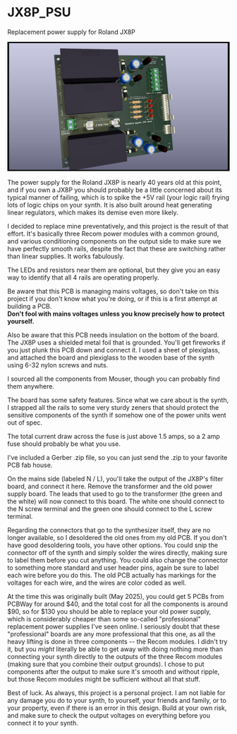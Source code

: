 # JX8P_PSU
Replacement power supply for Roland JX8P

![Alt text](JX8P_PSU.jpg)

The power supply for the Roland JX8P is nearly 40 years old at this point, and if you own a JX8P you should probably be a little concerned about its 
typical manner of failing, which is to spike the +5V rail (your logic rail) frying lots of logic chips on your synth.  It is also built 
around heat generating linear regulators, which makes its demise even more likely.

I decided to replace mine preventatively, and this project is the result of that effort.  It's basically three Recom power modules with a common ground, and 
various conditioning components on the output side to make sure we have perfectly smooth rails, despite the fact that these are switching rather than linear 
supplies.  It works fabulously.

The LEDs and resistors near them are optional, but they give you an easy way to identify that all 4 rails are operating properly.  

Be aware that this 
PCB is managing mains voltages, so don't take on this project if you don't know what you're doing, or if this is a first attempt at building a PCB.  
**Don't fool with mains voltages unless you know precisely how to protect yourself.**

Also be aware that this PCB needs insulation on the bottom of the board.  The JX8P uses a shielded metal foil that is grounded.  You'll get fireworks if you 
just plunk this PCB down and connect it.  I used a sheet of plexiglass, and attached the board and plexiglass to the wooden base of the synth using 6-32 
nylon screws and nuts.

I sourced all the components from Mouser, though you can probably find them anywhere.  

The board has some safety features.  Since what we care about is the synth, I strapped all the rails to some very sturdy zeners that should protect the 
sensitive components of the synth if somehow one of the power units went out of spec.

The total current draw across the fuse is just above 1.5 amps, so a 2 amp fuse should probably be what you use.

I've included a Gerber .zip file, so you can just send the .zip to your favorite PCB fab house.

On the mains side (labeled N / L), you'll take the output of the JX8P's filter board, and connect it here.  Remove the transformer and the old power supply 
board.  The leads that used to go to the transformer (the green and the white) will now connect to this board.  The white one should connect to the N screw terminal and 
the green one should connect to the L screw terminal.

Regarding the connectors that go to the synthesizer itself, they are no longer available, so I desoldered the old ones from my old PCB.  If you don't have 
good desoldering tools, you have other options.  You could snip the connector off of the synth and simply solder the wires directly, making sure to label 
them before you cut anything.  You could also change the connector to something more standard and user header pins, again be sure to label each wire before 
you do this.  The old PCB actually has markings for the voltages for each wire, and the wires are color coded as well.

At the time this was originally built (May 2025), you could get 5 PCBs from PCBWay for around $40, and the total cost for all the components is around $90, 
so for $130 you should be able to replace your old power supply, which is considerably cheaper than some so-called "professional" replacement power supplies 
I've seen online.  I seriously doubt that these "professional" boards are any more professional that this one, as all the heavy lifting is done in three 
components -- the Recom modules.  I didn't try it, but you *might* literally be able to get away with doing nothing more than connecting your synth directly 
to the outputs of the three Recom modules (making sure that you combine their output grounds).  I chose to put components after the output to make sure it's 
smooth and without ripple, but those Recom modules might be sufficient without all that stuff.

Best of luck.  As always, this project is a personal project.  I am not liable for any damage you do to your synth, to yourself, your friends and family, or 
to your property, even if there is an error in this design.  Build at your own risk, and make sure to check the output voltages on everything before you connect it to your synth.

